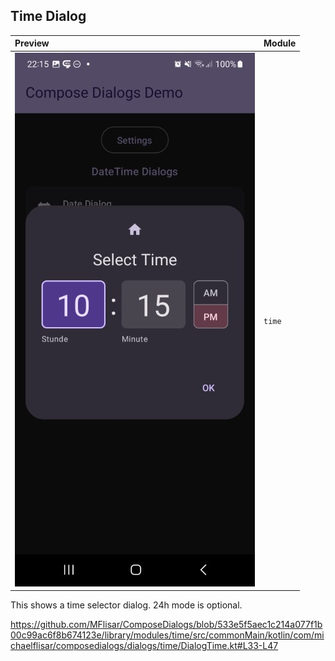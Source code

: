 ## Time Dialog

| Preview | Module |
| :- | :- |
| ![Preview](../screenshots/dark/demo_time1.jpg "Preview") | `time` |

This shows a time selector dialog. 24h mode is optional.

https://github.com/MFlisar/ComposeDialogs/blob/533e5f5aec1c214a077f1b00c99ac6f8b674123e/library/modules/time/src/commonMain/kotlin/com/michaelflisar/composedialogs/dialogs/time/DialogTime.kt#L33-L47
